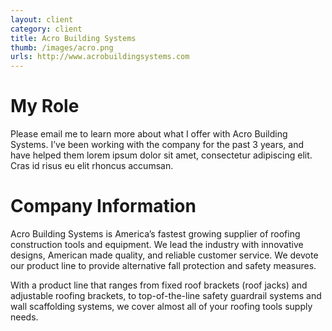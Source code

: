 ```yaml
---
layout: client
category: client
title: Acro Building Systems
thumb: /images/acro.png
urls: http://www.acrobuildingsystems.com
---
```


# My Role

Please email me to learn more about what I offer with Acro Building Systems. I’ve been working with the company for the past 3 years, and have helped them lorem ipsum dolor sit amet, consectetur adipiscing elit. Cras id risus eu elit rhoncus accumsan.

# Company Information

Acro Building Systems is America’s fastest growing supplier of roofing construction tools and equipment. We lead the industry with innovative designs, American made quality, and reliable customer service. We devote our product line to provide alternative fall protection and safety measures.

With a product line that ranges from fixed roof brackets (roof jacks) and adjustable roofing brackets, to top-of-the-line safety guardrail systems and wall scaffolding systems, we cover almost all of your roofing tools supply needs.
